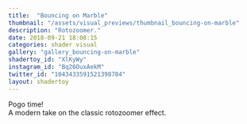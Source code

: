 ```yaml
---
title:  "Bouncing on Marble"
thumbnail: "/assets/visual_previews/thumbnail_bouncing-on-marble"
description: "Rotozoomer."
date: 2018-09-21 18:08:15
categories: shader visual
gallery: "gallery_bouncing-on-marble"
shadertoy_id: "XlKyWy" 
instagram_id: "Bq26OuxAekM"
twitter_id: "1043433591521398784"
layout: shadertoy
---
```

Pogo time!  
A modern take on the classic rotozoomer effect.
